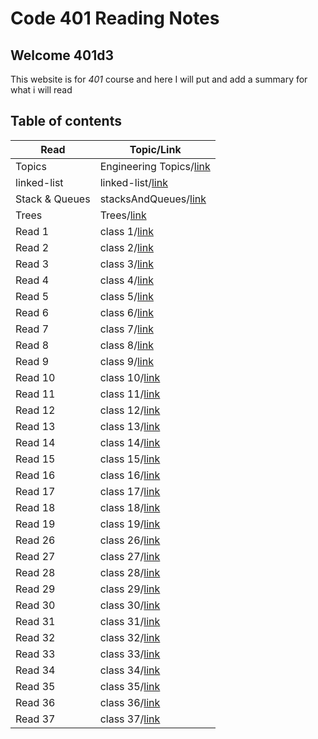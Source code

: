 # Code 401 Reading Notes

## Welcome 401d3

This website is for *401* course and here I will put and add a summary for what i will read 

## Table of contents

| Read    | Topic/Link |
|---------|-----|
| Topics  | Engineering Topics/[link](https://ruwaid-401-advanced-javascript.github.io/reading-Notes/EngineeringTopics)  |
| linked-list| linked-list/[link](https://ruwaid-401-advanced-javascript.github.io/reading-Notes/linked-list)            |
| Stack & Queues| stacksAndQueues/[link](https://ruwaid-401-advanced-javascript.github.io/reading-Notes/stacksAndQueues) |
| Trees   | Trees/[link](https://ruwaid-401-advanced-javascript.github.io/reading-Notes/trees)                           |
| Read 1  | class 1/[link](https://ruwaid-401-advanced-javascript.github.io/reading-Notes/class-01)                      |
| Read 2  | class 2/[link](https://ruwaid-401-advanced-javascript.github.io/reading-Notes/class-02)                      |
| Read 3  | class 3/[link](https://ruwaid-401-advanced-javascript.github.io/reading-Notes/class-03)                      |
| Read 4  | class 4/[link](https://ruwaid-401-advanced-javascript.github.io/reading-Notes/class-04)                      |
| Read 5  | class 5/[link](https://ruwaid-401-advanced-javascript.github.io/reading-Notes/class-05)                      |
| Read 6  | class 6/[link](https://ruwaid-401-advanced-javascript.github.io/reading-Notes/class-06)                      |
| Read 7  | class 7/[link](https://ruwaid-401-advanced-javascript.github.io/reading-Notes/class-07)                      |
| Read 8  | class 8/[link](https://ruwaid-401-advanced-javascript.github.io/reading-Notes/class-08)                      |
| Read 9  | class 9/[link](https://ruwaid-401-advanced-javascript.github.io/reading-Notes/class-09)                      |
| Read 10 | class 10/[link](https://ruwaid-401-advanced-javascript.github.io/reading-Notes/stacksAndQueues)              |
| Read 11 | class 11/[link](https://ruwaid-401-advanced-javascript.github.io/reading-Notes/class-11)                     |
| Read 12 | class 12/[link](https://ruwaid-401-advanced-javascript.github.io/reading-Notes/class-12)                     |
| Read 13 | class 13/[link](https://ruwaid-401-advanced-javascript.github.io/reading-Notes/class-13)                     |
| Read 14 | class 14/[link](https://ruwaid-401-advanced-javascript.github.io/reading-Notes/class-14)                     |
| Read 15 | class 15/[link](https://ruwaid-401-advanced-javascript.github.io/reading-Notes/trees)                        |
| Read 16 | class 16/[link](https://ruwaid-401-advanced-javascript.github.io/reading-Notes/class-16)                     |
| Read 17 | class 17/[link](https://ruwaid-401-advanced-javascript.github.io/reading-Notes/class-17)                     |
| Read 18 | class 18/[link](https://ruwaid-401-advanced-javascript.github.io/reading-Notes/class-18)                     |
| Read 19 | class 19/[link](https://ruwaid-401-advanced-javascript.github.io/reading-Notes/class-19)                     |
| Read 26 | class 26/[link](https://ruwaid-401-advanced-javascript.github.io/reading-Notes/class-26)                     |
| Read 27 | class 27/[link](https://ruwaid-401-advanced-javascript.github.io/reading-Notes/class-27)                     |
| Read 28 | class 28/[link](https://ruwaid-401-advanced-javascript.github.io/reading-Notes/class-28)                     |
| Read 29 | class 29/[link](https://ruwaid-401-advanced-javascript.github.io/reading-Notes/class-29)                     |
| Read 30 | class 30/[link](https://ruwaid-401-advanced-javascript.github.io/reading-Notes/hashTable)                    |
| Read 31 | class 31/[link](https://ruwaid-401-advanced-javascript.github.io/reading-Notes/class-31)                     |
| Read 32 | class 32/[link](https://ruwaid-401-advanced-javascript.github.io/reading-Notes/class-32)                     |
| Read 33 | class 33/[link](https://ruwaid-401-advanced-javascript.github.io/reading-Notes/class-33)                     |
| Read 34 | class 34/[link](https://ruwaid-401-advanced-javascript.github.io/reading-Notes/class-34)                     |
| Read 35 | class 35/[link](https://ruwaid-401-advanced-javascript.github.io/reading-Notes/class-35)                     |
| Read 36 | class 36/[link](https://ruwaid-401-advanced-javascript.github.io/reading-Notes/class-36)                     |
| Read 37 | class 37/[link](https://ruwaid-401-advanced-javascript.github.io/reading-Notes/class-37)                     |
